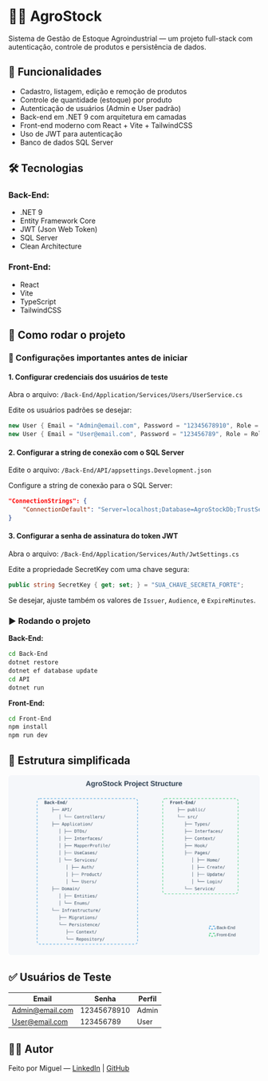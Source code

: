 # 🧑‍🌾 AgroStock

Sistema de Gestão de Estoque Agroindustrial — um projeto full-stack com autenticação, controle de produtos e persistência de dados.

## 📌 Funcionalidades

- Cadastro, listagem, edição e remoção de produtos
- Controle de quantidade (estoque) por produto
- Autenticação de usuários (Admin e User padrão)
- Back-end em .NET 9 com arquitetura em camadas
- Front-end moderno com React + Vite + TailwindCSS
- Uso de JWT para autenticação
- Banco de dados SQL Server

## 🛠️ Tecnologias

### Back-End:

- .NET 9
- Entity Framework Core
- JWT (Json Web Token)
- SQL Server
- Clean Architecture

### Front-End:

- React
- Vite
- TypeScript
- TailwindCSS

## 🚀 Como rodar o projeto

### 🔧 Configurações importantes antes de iniciar

#### 1. Configurar credenciais dos usuários de teste

Abra o arquivo: `/Back-End/Application/Services/Users/UserService.cs`

Edite os usuários padrões se desejar:

```csharp
new User { Email = "Admin@email.com", Password = "12345678910", Role = Roles.Admin },
new User { Email = "User@email.com", Password = "123456789", Role = Roles.User }
```

#### 2. Configurar a string de conexão com o SQL Server

Edite o arquivo: `/Back-End/API/appsettings.Development.json`

Configure a string de conexão para o SQL Server:

```json
"ConnectionStrings": {
    "ConnectionDefault": "Server=localhost;Database=AgroStockDb;TrustServerCertificate=True;"
}
```

#### 3. Configurar a senha de assinatura do token JWT

Abra o arquivo: `/Back-End/Application/Services/Auth/JwtSettings.cs`

Edite a propriedade SecretKey com uma chave segura:

```csharp
public string SecretKey { get; set; } = "SUA_CHAVE_SECRETA_FORTE";
```

Se desejar, ajuste também os valores de `Issuer`, `Audience`, e `ExpireMinutes`.

### ▶️ Rodando o projeto

**Back-End:**

```bash
cd Back-End
dotnet restore
dotnet ef database update
cd API
dotnet run
```

**Front-End:**

```bash
cd Front-End
npm install
npm run dev
```

## 📂 Estrutura simplificada

![Estrutura do Projeto AgroStock](structure.svg)

## ✅ Usuários de Teste

| Email           | Senha       | Perfil |
| --------------- | ----------- | ------ |
| Admin@email.com | 12345678910 | Admin  |
| User@email.com  | 123456789   | User   |


## 🙋‍♂️ Autor

Feito por Miguel — [LinkedIn](https://www.linkedin.com/in/miguel-oliveira-castro) | [GitHub](https://github.com/miguel-oliveirRa/)
